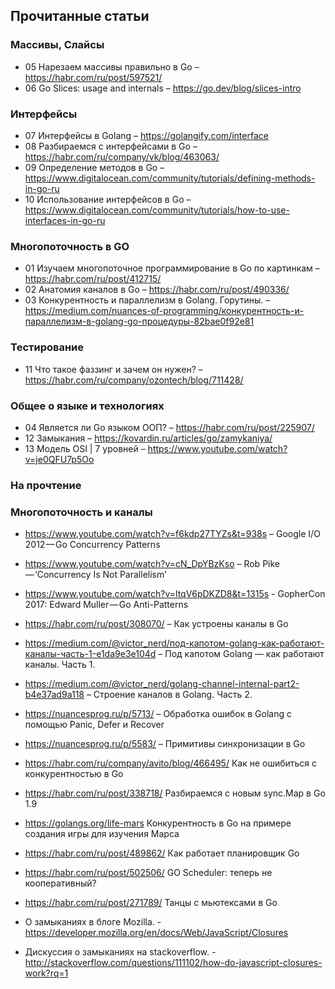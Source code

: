 ## Прочитанные статьи

### Массивы, Слайсы

* 05 Нарезаем массивы правильно в Go – https://habr.com/ru/post/597521/
* 06 Go Slices: usage and internals – https://go.dev/blog/slices-intro


### Интерфейсы

* 07 Интерфейсы в Golang – https://golangify.com/interface
* 08 Разбираемся с интерфейсами в Go – https://habr.com/ru/company/vk/blog/463063/
* 09 Определение методов в Go – https://www.digitalocean.com/community/tutorials/defining-methods-in-go-ru
* 10 Использование интерфейсов в Go – https://www.digitalocean.com/community/tutorials/how-to-use-interfaces-in-go-ru


### Многопоточность в GO

* 01 Изучаем многопоточное программирование в Go по картинкам – https://habr.com/ru/post/412715/
* 02 Анатомия каналов в Go – https://habr.com/ru/post/490336/
* 03 Конкурентность и параллелизм в Golang. Горутины. – https://medium.com/nuances-of-programming/конкурентность-и-параллелизм-в-golang-go-процедуры-82bae0f92e81


### Тестирование

* 11 Что такое фаззинг и зачем он нужен? – https://habr.com/ru/company/ozontech/blog/711428/


### Общее о языке и технологиях

* 04 Является ли Go языком ООП? – https://habr.com/ru/post/225907/
* 12 Замыкания – https://kovardin.ru/articles/go/zamykaniya/
* 13 Модель OSI | 7 уровней – https://www.youtube.com/watch?v=je0QFU7p5Oo



### На прочтение



### Многопоточность и каналы

* https://www.youtube.com/watch?v=f6kdp27TYZs&t=938s  – Google I/O 2012 — Go Concurrency Patterns
* https://www.youtube.com/watch?v=cN_DpYBzKso  – Rob Pike — ‘Concurrency Is Not Parallelism’
* https://www.youtube.com/watch?v=ltqV6pDKZD8&t=1315s  - GopherCon 2017: Edward Muller — Go Anti-Patterns
* https://habr.com/ru/post/308070/ – Как устроены каналы в Go
* https://medium.com/@victor_nerd/под-капотом-golang-как-работают-каналы-часть-1-e1da9e3e104d – Под капотом Golang — как работают каналы. Часть 1.
* https://medium.com/@victor_nerd/golang-channel-internal-part2-b4e37ad9a118 – Строение каналов в Golang. Часть 2.
* https://nuancesprog.ru/p/5713/ – Обработка ошибок в Golang с помощью Panic, Defer и Recover
* https://nuancesprog.ru/p/5583/ – Примитивы синхронизации в Go
* https://habr.com/ru/company/avito/blog/466495/    Как не ошибиться с конкурентностью в Go
* https://habr.com/ru/post/338718/    Разбираемся с новым sync.Map в Go 1.9
* https://golangs.org/life-mars    Конкурентность в Go на примере создания игры для изучения Марса
* https://habr.com/ru/post/489862/  Как работает планировщик Go
* https://habr.com/ru/post/502506/    GO Scheduler: теперь не кооперативный?
* https://habr.com/ru/post/271789/    Танцы с мьютексами в Go

* О замыканиях в блоге Mozilla. - https://developer.mozilla.org/en/docs/Web/JavaScript/Closures
* Дискуссия о замыканиях на stackoverflow. - http://stackoverflow.com/questions/111102/how-do-javascript-closures-work?rq=1
